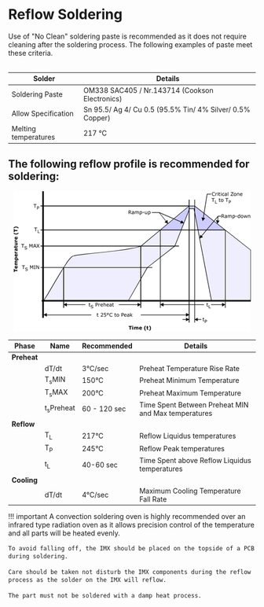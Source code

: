# Reflow Soldering

Use of "No Clean" soldering paste is recommended as it does not require cleaning after the soldering process. The following examples of paste meet these criteria.
</br>
</br>
<center>

| Solder                | Details                                                               |
| ----------------------| ---------------------------------------------                         |
|Soldering Paste        | OM338 SAC405 / Nr.143714 (Cookson Electronics)                        |
|Allow Specification    | Sn 95.5/ Ag 4/ Cu 0.5 (95.5% Tin/ 4% Silver/ 0.5% Copper)             |
|Melting temperatures   | 217 °C                                                                |

</center>

## The following reflow profile is recommended for soldering:

<center>

![Reflow_plot](../images/Reflow.png)

| Phase     | Name                  | Recommended   | Details                                               |
| ------    |-----------------------|---------------|-------------------------------------------------------|
<b>Preheat  |                       |               |                                                       |
<b>         |dT/dt                  | 3°C/sec       | Preheat Temperature Rise Rate                         |
|           |T<sub>s</sub>MIN       | 150°C         | Preheat Minimum Temperature                           |  
|           |T<sub>s</sub>MAX       | 200°C         | Preheat Maximum Temperature                           |
|           |t<sub>s</sub>Preheat   | 60 - 120 sec  | Time Spent Between Preheat MIN and Max temperatures   | 
<b>Reflow   |                       |               |                                                       |
|           |T<sub>L</sub>          | 217°C         | Reflow Liquidus temperatures                          |
|           |T<sub>P</sub>          | 245°C         | Reflow Peak temperatures                              |
|           |t<sub>L</sub>          | 40-60 sec     | Time Spent above Reflow Liquidus temperatures         |
<b> Cooling |                       |               |                                                       |
|           |dT/dt                  | 4°C/sec| Maximum Cooling Temperature Fall Rate|

</center>

!!! important
    A convection soldering oven is highly recommended over an infrared type radiation oven as it allows precision control of the temperature and all parts will be heated evenly.

    To avoid falling off, the IMX should be placed on the topside of a PCB during soldering.
    
    Care should be taken not disturb the IMX components during the reflow process as the solder on the IMX will reflow.
    
    The part must not be soldered with a damp heat process.
